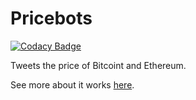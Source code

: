 # Pricebots

[![Codacy Badge](https://api.codacy.com/project/badge/Grade/1e0d48fc82eb4424a8ec4f61ecdafa5f)](https://www.codacy.com/app/JordanDworaczyk/EthPriceBot?utm_source=github.com&utm_medium=referral&utm_content=JordanDworaczyk/EthPriceBot&utm_campaign=badger)

Tweets the price of Bitcoint and Ethereum. 

See more about it works [here](https://jordandworaczyk.github.io/EthPriceBot/). 

